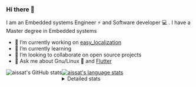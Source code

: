 ### Hi there 👋

I am an Embedded systems Engineer ⚡️ and Software developer 💻 . I have a Master degree in Embedded systems
- 🔭 I’m currently working on [easy_localization](https://pub.dev/packages/easy_localization)
- 🌱 I’m currently learning 
- 👯 I’m looking to collaborate on open source projects
- 💬 Ask me about  Gnu/Linux 🐧 and [Flutter](https://flutter.dev) 

<a href="https://profile-summary-for-github.com/user/aissat">
  <img align="left" height="170px" src="https://github-readme-stats.vercel.app/api?username=aissat&show_icons=true&line_height=27&count_private=true&include_all_commits=true" alt="aissat's GitHub stats"/>
  <img src="https://github-readme-stats.vercel.app/api/top-langs/?username=aissat&hide_langs_below=5&layout=compact" alt="aissat's language stats"/>
</a>

<details>
<summary>Detailed stats</summary>
 

### 🧐 Waka Stats

<!--START_SECTION:waka-->
![Code Time](http://img.shields.io/badge/Code%20Time-5%2C330%20hrs%2042%20mins-blue)

![Profile Views](http://img.shields.io/badge/Profile%20Views-0-blue)

![Lines of code](https://img.shields.io/badge/From%20Hello%20World%20I%27ve%20Written-2.0%20million%20lines%20of%20code-blue)

**🐱 My GitHub Data** 

> 📦 120.5 kB Used in GitHub's Storage 
 > 
> 🏆 230 Contributions in the Year 2023
 > 
> 💼 Opted to Hire
 > 
> 📜 166 Public Repositories 
 > 
> 🔑 25 Private Repositories 
 > 
**I'm a Night 🦉** 

```text
🌞 Morning                483 commits         ██░░░░░░░░░░░░░░░░░░░░░░░   07.98 % 
🌆 Daytime                957 commits         ████░░░░░░░░░░░░░░░░░░░░░   15.81 % 
🌃 Evening                2572 commits        ███████████░░░░░░░░░░░░░░   42.50 % 
🌙 Night                  2040 commits        ████████░░░░░░░░░░░░░░░░░   33.71 % 
```
📅 **I'm Most Productive on Thursday** 

```text
Monday                   550 commits         ██░░░░░░░░░░░░░░░░░░░░░░░   09.09 % 
Tuesday                  930 commits         ████░░░░░░░░░░░░░░░░░░░░░   15.37 % 
Wednesday                715 commits         ███░░░░░░░░░░░░░░░░░░░░░░   11.81 % 
Thursday                 1185 commits        █████░░░░░░░░░░░░░░░░░░░░   19.58 % 
Friday                   1102 commits        █████░░░░░░░░░░░░░░░░░░░░   18.21 % 
Saturday                 963 commits         ████░░░░░░░░░░░░░░░░░░░░░   15.91 % 
Sunday                   607 commits         ███░░░░░░░░░░░░░░░░░░░░░░   10.03 % 
```


📊 **This Week I Spent My Time On** 

```text
🕑︎ Time Zone: Africa/Algiers

💬 Programming Languages: 
Dart                     24 hrs 14 mins      ███████████████████░░░░░░   75.25 % 
YAML                     3 hrs 35 mins       ███░░░░░░░░░░░░░░░░░░░░░░   11.13 % 
Markdown                 1 hr 48 mins        █░░░░░░░░░░░░░░░░░░░░░░░░   05.64 % 
Other                    1 hr 46 mins        █░░░░░░░░░░░░░░░░░░░░░░░░   05.53 % 
Bash                     25 mins             ░░░░░░░░░░░░░░░░░░░░░░░░░   01.32 % 

🔥 Editors: 
VS Code                  32 hrs 12 mins      █████████████████████████   100.00 % 

💻 Operating System: 
Linux                    32 hrs 12 mins      █████████████████████████   100.00 % 
```

**I Mostly Code in Dart** 

```text
Dart                     28 repos            ████████░░░░░░░░░░░░░░░░░   31.46 % 
PHP                      7 repos             ██░░░░░░░░░░░░░░░░░░░░░░░   07.87 % 
C++                      7 repos             ██░░░░░░░░░░░░░░░░░░░░░░░   07.87 % 
CSS                      3 repos             █░░░░░░░░░░░░░░░░░░░░░░░░   03.37 % 
Dockerfile               3 repos             █░░░░░░░░░░░░░░░░░░░░░░░░   03.37 % 
```



**Timeline**

![Lines of Code chart](https://raw.githubusercontent.com/aissat/aissat/master/assets/bar_graph.png)


 Last Updated on 12/09/2023 00:54:09 UTC
<!--END_SECTION:waka-->

</details>
